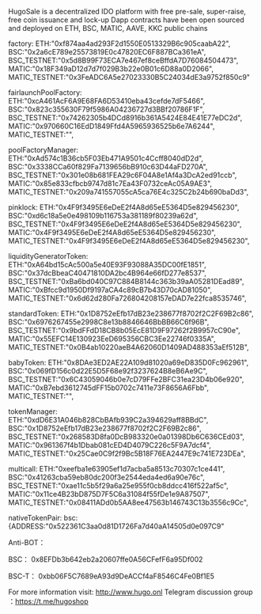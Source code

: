 HugoSale is a decentralized IDO platform with free pre-sale, super-raise, free coin issuance and lock-up
Dapp contracts have been open sourced and deployed on ETH, BSC, MATIC, AAVE, KKC public chains

factory:
ETH:"0xf874aa4ad293F2d1550E0513329B6c905caabA22",
BSC:"0x2a6cE789e25573819E0c47820EC6F887BCa361eA",
BSC_TESTNET:"0x5d8B99F73ECA7e467ef8ceBffdA7D76084504473",
MATIC:"0x18F349aD12d7d7f029B3b22e0B01c6D88a0D2066",
MATIC_TESTNET:"0x3FeADC6A5e27023330B5C24034dE3a9752f850c9"


fairlaunchPoolFactory:
ETH:"0xcA461AcF6A9E68FA6D53410eba43cefde7dF5466",
BSC:"0x823c355630F79f5986A04236727d3BBf20786F1F",
BSC_TESTNET:"0x74262305b4DCd8916b361A5424E84E41E77eDC2d",
MATIC:"0x970660C16EdD1849Ffd4A5965936525b6e7A6244",
MATIC_TESTNET:"",


poolFactoryManager:
ETH:"0xAd574c1B36cb5F03Eb471A9501c4Ccff8040dD2d",
BSC:"0x3338CCa60f829Fa7139656bB910c63D44aFD270A",
BSC_TESTNET:"0x301e08b681FEA29c6F04A8e1Af4a3DcA2ed91ccb",
MATIC:"0x85e833cfbcb9747d81c7Ea43F0732ceAc05A9AE3",
MATIC_TESTNET:"0x209a741557055cA5ca76E4c325C2b24b690baDd3",

pinklock:
ETH:"0x4F9f3495E6eDeE2f4A8d65eE5364D5e829456230",
BSC:"0xd6c18a5e0e498109b116753a381189f80239a62d",
BSC_TESTNET:"0x4F9f3495E6eDeE2f4A8d65eE5364D5e829456230",
MATIC:"0x4F9f3495E6eDeE2f4A8d65eE5364D5e829456230",
MATIC_TESTNET:"0x4F9f3495E6eDeE2f4A8d65eE5364D5e829456230",

liquidityGeneratorToken:
ETH:"0xA64bd15cAc500a5e40E93F93088A35DC00fE1851",
BSC:"0x37dcBbeaC40471810DA2bc4B964e66fD277e8537",
BSC_TESTNET:"0xBa6bd040C97C884B8144c363b39aA05281DEad89",
MATIC:"0xBfcc9d1950Df9197aCA4c89cB7b43D70cAD81050",
MATIC_TESTNET:"0x6d62d280Fa726804208157eDAD7e22fca8535746",

standardToken:
ETH:"0x1D8752eEfb17dB23e238677f8702f2C2F69B2c86",
BSC:"0x6976267455e2998C8e13b8846646BbBB66C6f96B",
BSC_TESTNET:"0x9bdFFdD18CB8b05EcE81D9F97262f2B9957cC90e",
MATIC:"0x55EFC14E130923EeD695356CBC3Ee22746f0335A",
MATIC_TESTNET:"0x0B4ab10220aeB4A62060D1409AD488353aEf512B",

babyToken:
ETH:"0x8DAe3ED2AE22A109d81020a69eD835D0Fc962961",
BSC:"0x069fD156c0d22E5D5F68e92f3237624B8eB6Ae9C",
BSC_TESTNET:"0x6C43059046b0e7cD79FFe2BFC31ea23D4b06e920",
MATIC:"0xB7ebd3612745dFF15b0702c7411e73F8656A6Fbb",
MATIC_TESTNET:"",

tokenManager:
ETH:"0xdD6E31A046b828CbBAfb939C2a394629aff8BBdC",
BSC:"0x1D8752eEfb17dB23e238677f8702f2C2F69B2c86",
BSC_TESTNET:"0x268583D8fa0DcB983320e0a01398Db6C636CEd03",
MATIC:"0x961367f4b1Dbab081cED4D4079C226c5F9A7dcf4",
MATIC_TESTNET:"0x25Cae0C9f2f9Bc5B18F76EA2447E9c741E723DEa",

multicall:
ETH:"0xeefba1e63905ef1d7acba5a8513c70307c1ce441",
BSC:"0x41263cba59eb80dc200f3e2544eda4ed6a90e76c",
BSC_TESTNET:"0xae11c5b5f29a6a25e955f0cb8ddcc416f522af5c",
MATIC:"0x11ce4B23bD875D7F5C6a31084f55fDe1e9A87507",
MATIC_TESTNET:"0x08411ADd0b5AA8ee47563b146743C13b3556c9Cc",

nativeTokenPair:
bsc:{ADDRESS:"0x522361C3aa0d81D1726Fa7d40aA14505d0e097C9"

Anti-BOT：

BSC：  0x8EFDb3b642eb2a20607ffe0A56CFefF6a95Df002

BSC-T： 0xbb06F5C7689eA93d9DeACCf4aF8546C4Fe0Bf1E5


For more information visit: http://www.hugo.onl
Telegram discussion group ：https://t.me/hugoshop
